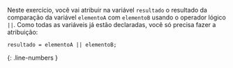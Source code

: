 Neste exercício, você vai atribuir na variável `resultado` o resultado da comparação da variável `elementoA` com `elementoB` usando o operador lógico `||`. Como todas as variáveis já estão declaradas, você só precisa fazer a atribuição:

```language-javascript
resultado = elementoA || elementoB;
```
{: .line-numbers }
